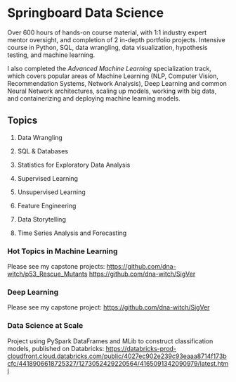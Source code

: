 # Springboard Data Science

Over 600 hours of hands-on course material, with 1:1 industry expert mentor
oversight, and completion of 2 in-depth portfolio projects. Intensive course in Python, SQL, data wrangling, data visualization, hypothesis testing, and machine learning.

I also completed the _Advanced Machine Learning_ specialization track, which covers popular areas of Machine Learning (NLP, Computer Vision, Recommendation Systems, Network Analysis), Deep Learning and common Neural Network architectures, scaling up models, working with big data, and containerizing and deploying machine learning models. 

## Topics

1) Data Wrangling

2) SQL & Databases

3) Statistics for Exploratory Data Analysis

4) Supervised Learning

5) Unsupervised Learning

6) Feature Engineering

7) Data Storytelling

8) Time Series Analysis and Forecasting

### Hot Topics in Machine Learning 
Please see my capstone projects: 
https://github.com/dna-witch/p53_Rescue_Mutants
https://github.com/dna-witch/SigVer

### Deep Learning
Please see my capstone project: 
https://github.com/dna-witch/SigVer

### Data Science at Scale
Project using PySpark DataFrames and MLib to construct classification models, published on Databricks: https://databricks-prod-cloudfront.cloud.databricks.com/public/4027ec902e239c93eaaa8714f173bcfc/4418906618725327/1273052429220564/4165091342090979/latest.html

